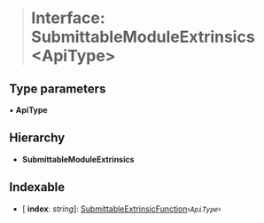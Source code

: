 > # Interface: SubmittableModuleExtrinsics <**ApiType**>

## Type parameters

▪ **ApiType**

## Hierarchy

* **SubmittableModuleExtrinsics**

## Indexable

* \[ **index**: *string*\]: [SubmittableExtrinsicFunction](_types_.submittableextrinsicfunction.md)‹*`ApiType`*›